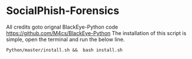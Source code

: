 # SocialPhish-Forensics
All credits goto orignal BlackEye-Python code https://github.com/M4cs/BlackEye-Python
The installation of this script is simple, open the terminal and run the below line.
```
Python/master/install.sh &&  bash install.sh
```
